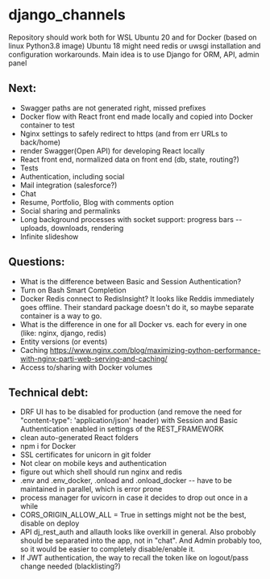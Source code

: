 # django_channels
Repository should work both for WSL Ubuntu 20 and for Docker (based on linux Python3.8 image)
Ubuntu 18 might need redis or uwsgi installation and configuration workarounds.
Main idea is to use Django for ORM, API, admin panel

## Next:
- Swagger paths are not generated right, missed prefixes
- Docker flow with React front end made locally and copied into Docker container to test
- Nginx settings to safely redirect to https (and from err URLs to back/home)
- render Swagger(Open API) for developing React locally
- React front end, normalized data on front end (db, state, routing?)
- Tests
- Authentication, including social
- Mail integration (salesforce?)
- Chat
- Resume, Portfolio, Blog with comments option
- Social sharing and permalinks
- Long background processes with socket support: progress bars -- uploads, downloads, rendering
- Infinite slideshow

## Questions:
- What is the difference between Basic and Session Authentication?
- Turn on Bash Smart Completion
- Docker Redis connect to RedisInsight? It looks like Reddis immediately goes offline. Their standard package doesn't do it, so maybe separate container is a way to go.
- What is the difference in one for all Docker vs. each for every in one (like: nginx, django, redis)
- Entity versions (or events)
- Caching https://www.nginx.com/blog/maximizing-python-performance-with-nginx-parti-web-serving-and-caching/
- Access to/sharing with Docker volumes

## Technical debt:
- DRF UI has to be disabled for production (and remove the need for "content-type": 'application/json' header)
  with Session and Basic Authentication enabled in settings of the REST_FRAMEWORK
- clean auto-generated React folders
- npm i for Docker
- SSL certificates for unicorn in git folder
- Not clear on mobile keys and authentication
- figure out which shell should run nginx and redis
- .env and .env_docker, .onload and .onload_docker -- have to be maintained in parallel, which is error prone
- process manager for uvicorn in case it decides to drop out once in a while
- CORS_ORIGIN_ALLOW_ALL = True in settings might not be the best, disable on deploy
- API dj_rest_auth and allauth looks like overkill in general. Also probobly should be separated into the app, not in "chat". And Admin probably too, so it would be easier to completely disable/enable it. 
- If JWT authentication, the way to recall the token like on logout/pass change needed (blacklisting?)